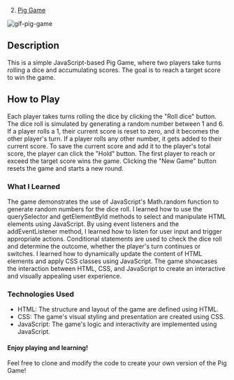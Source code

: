 2. [Pig Game](https://github.com/MarcinSoltysik/practice-js/tree/main/02-pig-game)
  
![gif-pig-game](https://github.com/MarcinSoltysik/practice-js/assets/78354700/3848b817-480e-4aa2-8f11-3a415193c0d0)

## Description
This is a simple JavaScript-based Pig Game, where two players take turns rolling a dice and accumulating scores. 
The goal is to reach a target score to win the game.


## How to Play
Each player takes turns rolling the dice by clicking the "Roll dice" button. 
The dice roll is simulated by generating a random number between 1 and 6. 
If a player rolls a 1, their current score is reset to zero, and it becomes the other player's turn. 
If a player rolls any other number, it gets added to their current score. 
To save the current score and add it to the player's total score, the player can click the "Hold" button. 
The first player to reach or exceed the target score wins the game. 
Clicking the "New Game" button resets the game and starts a new round.


### What I Learned
The game demonstrates the use of JavaScript's Math.random function to generate random numbers for the dice roll. 
I learned how to use the querySelector and getElementById methods to select and manipulate HTML elements using JavaScript. 
By using event listeners and the addEventListener method, I learned how to listen for user input and trigger appropriate actions. 
Conditional statements are used to check the dice roll and determine the outcome, whether the player's turn continues or switches. 
I learned how to dynamically update the content of HTML elements and apply CSS classes using JavaScript. 
The game showcases the interaction between HTML, CSS, and JavaScript to create an interactive and visually appealing user experience.


### Technologies Used
- HTML: The structure and layout of the game are defined using HTML. 
- CSS: The game's visual styling and presentation are created using CSS. 
- JavaScript: The game's logic and interactivity are implemented using JavaScript. 


#### Enjoy playing and learning!
Feel free to clone and modify the code to create your own version of the Pig Game! 
